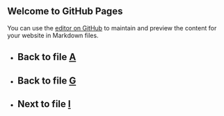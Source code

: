 
## Welcome to GitHub Pages

You can use the [editor on GitHub](https://github.com/samuelbetio/alphabet.file/edit/master/A/B/C/D/E/F/G/H/README.md) to maintain and preview the content for your website in Markdown files.

- ## **Back** to file [A](../../../../../../../../README.md)

- ## **Back** to file [G](../README.md)
- ## **Next** to file [I](I/)














